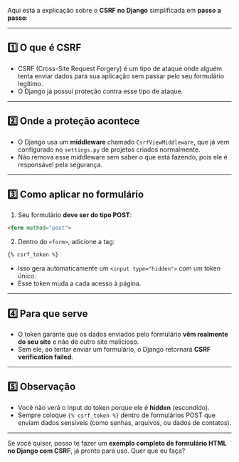 Aqui está a explicação sobre o **CSRF no Django** simplificada em **passo a passo**:

---

## 1️⃣ O que é CSRF

* CSRF (Cross-Site Request Forgery) é um tipo de ataque onde alguém tenta enviar dados para sua aplicação sem passar pelo seu formulário legítimo.
* O Django já possui proteção contra esse tipo de ataque.

---

## 2️⃣ Onde a proteção acontece

* O Django usa um **middleware** chamado `CsrfViewMiddleware`, que já vem configurado no `settings.py` de projetos criados normalmente.
* Não remova esse middleware sem saber o que está fazendo, pois ele é responsável pela segurança.

---

## 3️⃣ Como aplicar no formulário

1. Seu formulário **deve ser do tipo POST**:

```html
<form method="post">
```

2. Dentro do `<form>`, adicione a tag:

```html
{% csrf_token %}
```

* Isso gera automaticamente um `<input type="hidden">` com um token único.
* Esse token muda a cada acesso à página.

---

## 4️⃣ Para que serve

* O token garante que os dados enviados pelo formulário **vêm realmente do seu site** e não de outro site malicioso.
* Sem ele, ao tentar enviar um formulário, o Django retornará **CSRF verification failed**.

---

## 5️⃣ Observação

* Você não verá o input do token porque ele é **hidden** (escondido).
* Sempre coloque `{% csrf_token %}` dentro de formulários POST que enviam dados sensíveis (como senhas, arquivos, ou dados de contatos).

---

Se você quiser, posso te fazer um **exemplo completo de formulário HTML no Django com CSRF**, já pronto para uso. Quer que eu faça?
